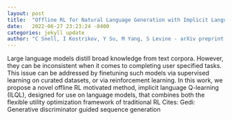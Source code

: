 ```yaml
---
layout: post
title:  "Offline RL for Natural Language Generation with Implicit Language Q Learning"
date:   2022-06-27 23:23:24 -0400
categories: jekyll update
author: "C Snell, I Kostrikov, Y Su, M Yang, S Levine - arXiv preprint arXiv:2206.11871, 2022"
---
```

Large language models distill broad knowledge from text corpora. However, they can be inconsistent when it comes to completing user specified tasks. This issue can be addressed by finetuning such models via supervised learning on curated datasets, or via reinforcement learning. In this work, we propose a novel offline RL motivated method, implicit language Q-learning (ILQL), designed for use on language models, that combines both the flexible utility optimization framework of traditional RL 
Cites: Gedi: Generative discriminator guided sequence generation